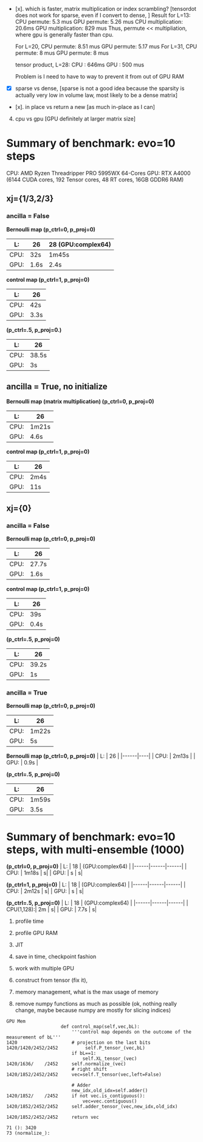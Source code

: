 - [x]. which is faster, matrix multiplication or index scrambling? [tensordot does not work for sparse, even if I convert to dense, ]
    Result for L=13:
    CPU permute: 5.3 mus
    GPU permute: 5.26 mus
    CPU multiplication: 20.6ms
    GPU multiplication: 829 mus
    Thus, permute << multipliation, where gpu is generally faster than cpu.

    For L=20, 
    CPU permute: 8.51 mus
    GPU permute: 5.17 mus
    For L=31,
    CPU permute: 8 mus
    GPU permute: 8 mus

    tensor product, L=28:
    CPU : 646ms
    GPU : 500 mus

    Problem is I need to have to way to prevent it from out of GPU RAM




- [x] sparse vs dense, [sparse is not a good idea because the sparsity is actually very low in volume law, most likely to be a dense matrix]
- [x]. in place vs return a new [as much in-place as I can]
4. cpu vs gpu [GPU definitely at larger matrix size]


# Summary of benchmark: evo=10 steps
CPU: AMD Ryzen Threadripper PRO 5995WX 64-Cores
GPU: RTX A4000  (6144 CUDA cores, 192 Tensor cores, 48 RT cores, 16GB GDDR6 RAM)
## xj={1/3,2/3}
### ancilla = False

**Bernoulli map (p_ctrl=0, p_proj=0)**

| L:   | 26   | 28 (GPU:complex64) |
|------|------|------|
| CPU: | 32s  | 1m45s|
| GPU: | 1.6s |  2.4s|

**control map (p_ctrl=1, p_proj=0)**

| L:   | 26   |
|------|------|
| CPU: | 42s  |
| GPU: | 3.3s |

**(p_ctrl=.5, p_proj=0.)**

| L:   | 26   |
|------|------|
| CPU: | 38.5s  |
| GPU: | 3s |

## ancilla = True, no initialize

**Bernoulli map (matrix multiplication) (p_ctrl=0, p_proj=0)**

| L:   | 26    |
|------|-------|
| CPU: | 1m21s |
| GPU: | 4.6s  |

**control map (p_ctrl=1, p_proj=0)**

| L:   | 26    |
|------|-------|
| CPU: | 2m4s  |
| GPU: | 11s   |

## xj={0}
### ancilla = False

**Bernoulli map (p_ctrl=0, p_proj=0)**

| L:   | 26  |
|------|-----|
| CPU: | 27.7s   |
| GPU: | 1.6s   |

**control map (p_ctrl=1, p_proj=0)**

| L:   | 26  |
|------|-----|
| CPU: | 39s   |
| GPU: | 0.4s   |

**(p_ctrl=.5, p_proj=0)**

| L:   | 26 |
|------|----|
| CPU: | 39.2s  |
| GPU: |  1s |

### ancilla = True

**Bernoulli map (p_ctrl=0, p_proj=0)**

| L:   | 26    |
|------|-------|
| CPU: | 1m22s |
| GPU: | 5s    |


**Bernoulli map (p_ctrl=0, p_proj=0)**
| L:   | 26 |
|------|----|
| CPU: | 2m13s  |
| GPU: | 0.9s  |

**(p_ctrl=.5, p_proj=0)**

| L:   | 26 |
|------|----|
| CPU: | 1m59s  |
| GPU: | 3.5s  |


# Summary of benchmark: evo=10 steps, with multi-ensemble (1000)

**(p_ctrl=0, p_proj=0)**
| L:   | 18   |  (GPU:complex64) |
|------|------|------|
| CPU: | 1m18s  | s|
| GPU: | s |  s|

**(p_ctrl=1, p_proj=0)**
| L:   | 18   |  (GPU:complex64) |
|------|------|------|
| CPU: | 2m12s  | s|
| GPU: | s |  s|

**(p_ctrl=.5, p_proj=0)**
| L:   | 18   |  (GPU:complex64) |
|------|------|------|
| CPU(1,128):| 2m  | s|
| GPU: | 7.7s |  s|

1. profile time
2. profile GPU RAM


1. JIT
2. save in time, checkpoint fashion
3. work with multiple GPU
4. construct from tensor (fix it), 
5. memory management, what is the max usage of memory
6. remove numpy functions as much as possible (ok, nothing really change, maybe because numpy are mostly for slicing indices)


```
GPU Mem
                    def control_map(self,vec,bL):
                        '''control map depends on the outcome of the measurement of bL'''
1420                    # projection on the last bits
1420/1420/2452/2452          self.P_tensor_(vec,bL)                  
                        if bL==1:
                            self.XL_tensor_(vec)
1420/1636/    /2452     self.normalize_(vec)
                        # right shift 
1420/1852/2452/2452     vec=self.T_tensor(vec,left=False)
        
                        # Adder
                        new_idx,old_idx=self.adder()
1420/1852/    /2452     if not vec.is_contiguous():
                            vec=vec.contiguous()
1420/1852/2452/2452     self.adder_tensor_(vec,new_idx,old_idx)
                        
1420/1852/2452/2452     return vec

71 (): 3420
73 (normalize_): 
```